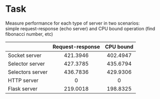 # Task
Measure performance for each type of server in two scenarios:\
simple request-response (echo server) and CPU bound operation
(find fibonacci number, etc)

|| Request-response | CPU bound |
| :--- |:---:|:---:|
| Socket server | 421.3946 | 402.4947 |
| Selector server | 427.3785 | 435.6794 |
| Selectors server | 436.7836 | 429.9306 |
| HTTP server | 0 | 0 |
| Flask server | 219.0018 | 198.8325 |
